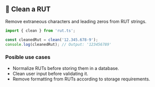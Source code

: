 ## 🧹 Clean a RUT

Remove extraneous characters and leading zeros from RUT strings.

```typescript
import { clean } from 'rut.ts';

const cleanedRut = clean('12.345.678-9');   
console.log(cleanedRut); // Output: '123456789'
```

### Posible use cases

- Normalize RUTs before storing them in a database.
- Clean user input before validating it.
- Remove formatting from RUTs according to storage requirements.

